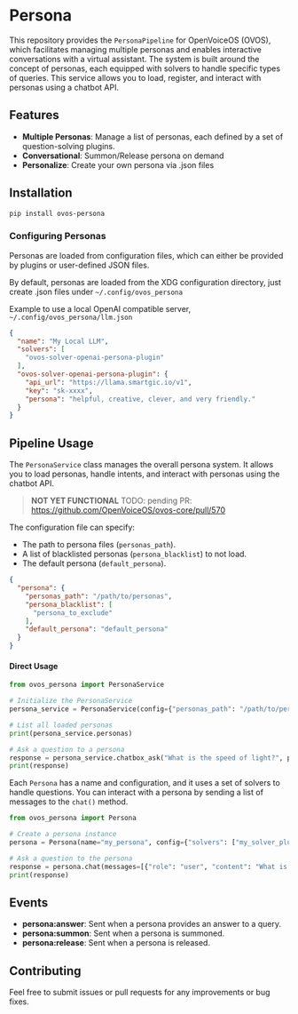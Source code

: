 # Persona

This repository provides the `PersonaPipeline` for OpenVoiceOS (OVOS), which facilitates managing multiple personas and enables interactive conversations with a virtual assistant. The system is built around the concept of personas, each equipped with solvers to handle specific types of queries. This service allows you to load, register, and interact with personas using a chatbot API.

## Features

- **Multiple Personas**: Manage a list of personas, each defined by a set of question-solving plugins.
- **Conversational**: Summon/Release persona on demand
- **Personalize**: Create your own persona via .json files


## Installation

```bash
pip install ovos-persona
```
### Configuring Personas

Personas are loaded from configuration files, which can either be provided by plugins or user-defined JSON files. 

By default, personas are loaded from the XDG configuration directory, just create .json files under `~/.config/ovos_persona`

Example to use a local OpenAI compatible server, `~/.config/ovos_persona/llm.json`

```json
{
  "name": "My Local LLM",
  "solvers": [
    "ovos-solver-openai-persona-plugin"
  ],
  "ovos-solver-openai-persona-plugin": {
    "api_url": "https://llama.smartgic.io/v1",
    "key": "sk-xxxx",
    "persona": "helpful, creative, clever, and very friendly."
  }
}
```

## Pipeline Usage

The `PersonaService` class manages the overall persona system. It allows you to load personas, handle intents, and interact with personas using the chatbot API.

> **NOT YET FUNCTIONAL** TODO: pending PR: https://github.com/OpenVoiceOS/ovos-core/pull/570

The configuration file can specify:
- The path to persona files (`personas_path`).
- A list of blacklisted personas (`persona_blacklist`) to not load.
- The default persona (`default_persona`).

```json
{
  "persona": {
    "personas_path": "/path/to/personas",
    "persona_blacklist": [
      "persona_to_exclude"
    ],
    "default_persona": "default_persona"
  }
}
```

#### Direct Usage

```python
from ovos_persona import PersonaService

# Initialize the PersonaService
persona_service = PersonaService(config={"personas_path": "/path/to/personas"})

# List all loaded personas
print(persona_service.personas)

# Ask a question to a persona
response = persona_service.chatbox_ask("What is the speed of light?", persona="my_persona")
print(response)
```

Each `Persona` has a name and configuration, and it uses a set of solvers to handle questions. You can interact with a persona by sending a list of messages to the `chat()` method.

```python
from ovos_persona import Persona

# Create a persona instance
persona = Persona(name="my_persona", config={"solvers": ["my_solver_plugin"]})

# Ask a question to the persona
response = persona.chat(messages=[{"role": "user", "content": "What is the capital of France?"}])
print(response)
```

## Events

- **persona:answer**: Sent when a persona provides an answer to a query.
- **persona:summon**: Sent when a persona is summoned.
- **persona:release**: Sent when a persona is released.


## Contributing

Feel free to submit issues or pull requests for any improvements or bug fixes.
